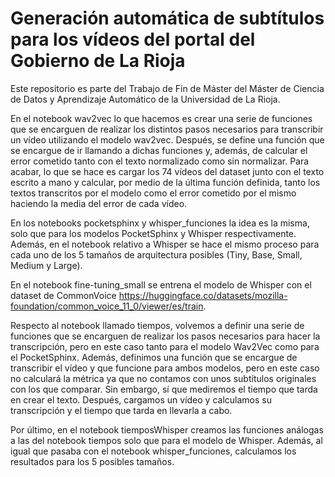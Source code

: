 # Generación automática de subtítulos para los vídeos del portal del Gobierno de La Rioja

Este repositorio es parte del Trabajo de Fin de Máster del Máster de Ciencia de Datos y Aprendizaje Automático de la Universidad de La Rioja.

En el notebook wav2vec lo que hacemos es crear una serie de funciones que se encarguen de realizar los distintos pasos necesarios para transcribir un vídeo utilizando el modelo wav2vec. Después, se define una función que se encargue de ir llamando a dichas funciones y, además, de calcular el error cometido tanto con el texto normalizado como sin normalizar. Para acabar, lo que se hace es cargar los 74 vídeos del dataset junto con el texto escrito a mano y calcular, por medio de la última función definida, tanto los textos transcritos por el modelo como el error cometido por el mismo haciendo la media del error de cada vídeo.

En los notebooks pocketsphinx y whisper_funciones la idea es la misma, solo que para los modelos PocketSphinx y Whisper respectivamente. Además, en el notebook relativo a Whisper se hace el mismo proceso para cada uno de los 5 tamaños de arquitectura posibles (Tiny, Base, Small, Medium y Large). 

En el notebook fine-tuning_small se entrena el modelo de Whisper con el dataset de CommonVoice https://huggingface.co/datasets/mozilla-foundation/common_voice_11_0/viewer/es/train. 

Respecto al notebook llamado tiempos, volvemos a definir una serie de funciones que se encarguen de realizar los pasos necesarios para hacer la transcripción, pero en este caso tanto para el modelo Wav2Vec como para el PocketSphinx. Además, definimos una función que se encargue de transcribir el vídeo y que funcione para ambos modelos, pero en este caso no calculará la métrica ya que no contamos con unos subtítulos originales con los que comparar. Sin embargo,  sí que mediremos el tiempo que tarda en crear el texto. Después, cargamos un vídeo y calculamos su transcripción y el tiempo que tarda en llevarla a cabo.

Por último, en el notebook tiemposWhisper creamos las funciones análogas a las del notebook tiempos solo que para el modelo de Whisper. Además, al igual que pasaba con el notebook whisper_funciones, calculamos los resultados para los 5 posibles tamaños.
